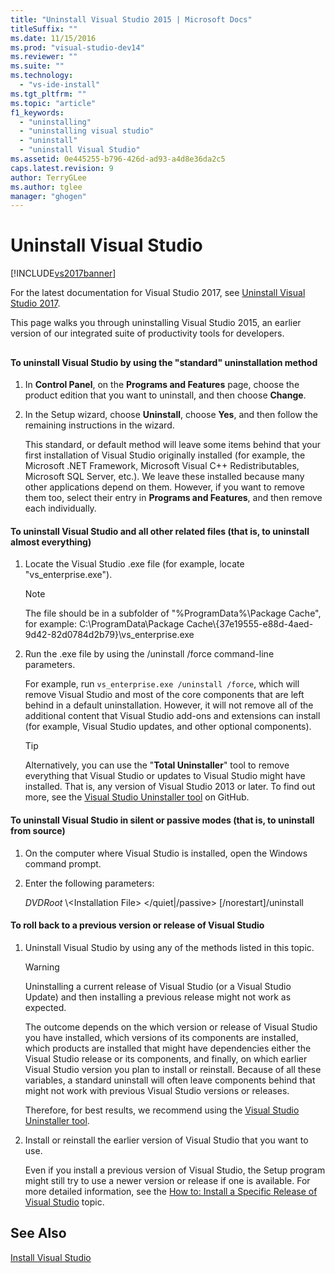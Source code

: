 ```yaml
---
title: "Uninstall Visual Studio 2015 | Microsoft Docs"
titleSuffix: ""
ms.date: 11/15/2016
ms.prod: "visual-studio-dev14"
ms.reviewer: ""
ms.suite: ""
ms.technology:
  - "vs-ide-install"
ms.tgt_pltfrm: ""
ms.topic: "article"
f1_keywords:
  - "uninstalling"
  - "uninstalling visual studio"
  - "uninstall"
  - "uninstall Visual Studio"
ms.assetid: 0e445255-b796-426d-ad93-a4d8e36da2c5
caps.latest.revision: 9
author: TerryGLee
ms.author: tglee
manager: "ghogen"
---
```

# Uninstall Visual Studio
[!INCLUDE[vs2017banner](../includes/vs2017banner.md)]

For the latest documentation for Visual Studio 2017, see [Uninstall Visual Studio 2017](https://docs.microsoft.com/visualstudio/install/uninstall-visual-studio).

This page walks you through uninstalling Visual Studio 2015, an earlier version of our integrated suite of productivity tools for developers.

##  <a name="uninstalling"></a>
#### To uninstall Visual Studio by using the "standard" uninstallation method

1. In **Control Panel**, on the **Programs and Features** page, choose the product edition that you want to uninstall, and then choose **Change**.

2. In the Setup wizard, choose **Uninstall**, choose **Yes**, and then follow the remaining instructions in the wizard.

   This standard, or default method will leave some items behind that your first installation of Visual Studio originally installed (for example, the Microsoft .NET Framework, Microsoft Visual C++ Redistributables, Microsoft SQL Server, etc.).   We leave these installed because many other applications depend on them. However, if you want to remove them too, select their entry  in **Programs and Features**, and then remove each individually.

#### To uninstall Visual Studio and all other related files (that is, to uninstall almost everything)

1.  Locate the Visual Studio .exe file (for example, locate "vs_enterprise.exe").

    > [!NOTE]
    >  The file should be in a subfolder of "%ProgramData%\Package Cache", for example: C:\ProgramData\Package Cache\\{37e19555-e88d-4aed-9d42-82d0784d2b79}\vs_enterprise.exe

2.  Run the .exe file by using the /uninstall /force command-line parameters.

     For example, run ```vs_enterprise.exe /uninstall /force```, which will remove Visual Studio and most of the core components that are left behind in a default uninstallation. However, it will not remove all of the additional content that Visual Studio add-ons and extensions can install (for example, Visual Studio updates, and other optional components).

    > [!TIP]
    > Alternatively, you can use the "**Total Uninstaller**" tool to remove everything that Visual Studio or updates to Visual Studio might have installed. That is, any version of Visual Studio 2013 or later. To find out more, see the [Visual Studio Uninstaller tool](https://github.com/Microsoft/VisualStudioUninstaller/releases) on GitHub.

#### To uninstall Visual Studio in silent or passive modes (that is, to uninstall from source)

1.  On the computer where Visual Studio is installed, open the Windows command prompt.

2.  Enter the following parameters:

     *DVDRoot* \\<Installation File\> \</quiet&#124;/passive> [/norestart]/uninstall

#### To roll back to a previous version or release of  Visual Studio

1. Uninstall Visual Studio by using any of the methods listed in this topic.

   > [!WARNING]
   >  Uninstalling  a current release of Visual Studio (or a Visual Studio Update) and then installing a previous release might not work as expected.
   >
   >  The outcome depends on the which version  or release of Visual Studio you have  installed, which versions of its components are installed, which products are installed that might have dependencies either the Visual Studio release or its components, and finally, on which earlier Visual Studio version you plan to install or reinstall.  Because of all these variables, a standard uninstall will often leave components behind that might not work with previous Visual Studio versions or releases.
   >
   >  Therefore, for best results, we recommend using the [Visual Studio Uninstaller tool](https://github.com/Microsoft/VisualStudioUninstaller/releases).

2. Install or reinstall the earlier version of Visual Studio that you want to use.

   Even if you install a previous version of Visual Studio, the Setup program might still try to use a newer version or release if one is available. For more detailed information, see the [How to: Install a Specific Release of Visual Studio](../install/how-to-install-a-specific-release-of-visual-studio.md) topic.

## See Also
 [Install Visual Studio](https://msdn.microsoft.com/library/e2h7fzkw.aspx)